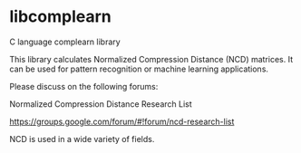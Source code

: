 libcomplearn
============

C language complearn library

This library calculates Normalized Compression Distance (NCD) matrices.
It can be used for pattern recognition or machine learning applications.

Please discuss on the following forums:

Normalized Compression Distance Research List

https://groups.google.com/forum/#!forum/ncd-research-list

NCD is used in a wide variety of fields.
